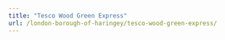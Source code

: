 ```yaml
---
title: "Tesco Wood Green Express"
url: /london-borough-of-haringey/tesco-wood-green-express/
---
```

